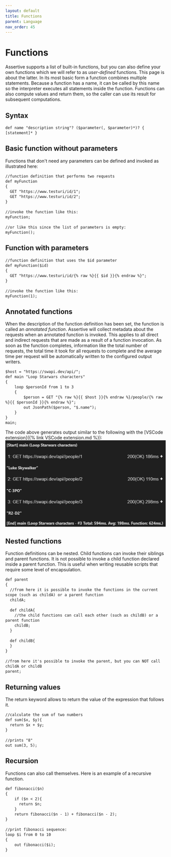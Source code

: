```yaml
---
layout: default
title: Functions
parent: Language
nav_order: 45
---
```


# Functions
Assertive supports a list of built-in functions, but you can also define your own functions which we will refer to as _user-defined_ functions. This page is about the latter. In its most basic form a function combines multiple statements. Because a function has a name, it can be called by this name so the interpreter executes all statements inside the function. Functions can also compute values and return them, so the caller can use its result for subsequent computations.

## Syntax
```
def name "description string"? ($parameter(, $parameter)*)? { [statement]* }
```

## Basic function without parameters
Functions that don't need any parameters can be defined and invoked as illustrated here:
```assertive
//function definition that performs two requests
def myFunction
{
  GET "https://www.testuri/id/1";
  GET "https://www.testuri/id/2";
}

//invoke the function like this:
myFunction;

//or like this since the list of parameters is empty:
myFunction();
```

## Function with parameters
```assertive
//function definition that uses the $id parameter
def myFunction($id)
{
  GET "https://www.testuri/id/{% raw %}{{ $id }}{% endraw %}";
}

//invoke the function like this:
myFunction(1);
```

## Annotated functions
When the description of the function definition has been set, the function is called an _annotated function_. Assertive will collect metadata about the requests when an annotated function is invoked. This applies to all direct and indirect requests that are made as a result of a function invocation. As soon as the function completes, information like the total number of requests, the total time it took for all requests to complete and the average time per request will be automatically written to the configured output writers.
```assertive
$host = "https://swapi.dev/api/";
def main "Loop Starwars characters"
{
    loop $personId from 1 to 3
    {
        $person = GET "{% raw %}{{ $host }}{% endraw %}/people/{% raw %}{{ $personId }}{% endraw %}";
        out JsonPath($person, "$.name");
    }
}
main;
```
The code above generates output similar to the following with the [VSCode extension]({% link VSCode extension.md %}): ![](../assets/img/annotated-function.jpeg)

## Nested functions
Function definitions can be nested. Child functions can invoke their siblings and parent functions. 
It is not possible to invoke a child function declared inside a parent function. This is useful when writing reusable scripts that require some level of encapsulation.
```assertive
def parent
{
  //from here it is possible to invoke the functions in the current scope (such as childA) or a parent function
  childA;

  def childA{
    //the child functions can call each other (such as childB) or a parent function
    childB;
  }

  def childB{
  }
}

//from here it's possible to invoke the parent, but you can NOT call childA or childB
parent;
```

## Returning values
The return keyword allows to return the value of the expression that follows it.
```assertive
//calculate the sum of two numbers
def sum($x, $y){
  return $x + $y;
}

//prints "8"
out sum(3, 5);
```

## Recursion
Functions can also call themselves. Here is an example of a recursive function.
```assertive
def fibonacci($n)
{
    if ($n < 2){
      return $n;
    }
    return fibonacci($n - 1) + fibonacci($n - 2);
}

//print fibonacci sequence:
loop $i from 0 to 10
{
    out fibonacci($i);
}
```